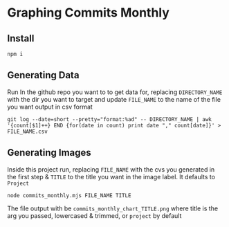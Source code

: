 # Graphing Commits Monthly

## Install
```
npm i
```

## Generating Data

Run In the github repo you want to to get data for, replacing `DIRECTORY_NAME` with the dir you want to target
and update `FILE_NAME` to the name of the file you want output in csv format
```
git log --date=short --pretty="format:%ad" -- DIRECTORY_NAME | awk '{count[$1]++} END {for(date in count) print date "," count[date]}' > FILE_NAME.csv
```

## Generating Images
Inside this project run, replacing `FILE_NAME` with the cvs you generated in the first step & `TITLE` 
to the title you want in the image label. It defaults to `Project`

```
node commits_monthly.mjs FILE_NAME TITLE
```

The file output with be `commits_monthly_chart_TITLE.png` where title is the arg you passed, lowercased & trimmed, or `project` by default